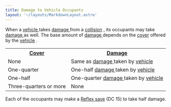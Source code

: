 ```yaml
---
title: Damage to Vehicle Occupants
layout: '~/layouts/MarkdownLayout.astro'
---
```

When a [ vehicle ](/modern.d20.srd/equipment/equipment.vehicles) takes [damage ](/modern.d20.srd/vehicle.movement.and.combat/resolving.collisions)
from a [ collision](/modern.d20.srd/vehicle.movement.and.combat/collisions.ramming) , its
occupants may take [ damage ](/modern.d20.srd/combat/damage) as well. The base
amount of [ damage ](/modern.d20.srd/combat/damage) depends on the [ cover](/modern.d20.srd/combat/cover) offered by the [ vehicle](/modern.d20.srd/equipment/equipment.vehicles) .


<table> <tr> <th> <a href="/modern.d20.srd/combat/cover"> Cover </a> </th> <th> <a href="/modern.d20.srd/combat/damage"> Damage </a> </th> </tr> <tr> <td> None </td> <td> Same as <a href="/modern.d20.srd/combat/damage"> damage </a> taken by <a href="/modern.d20.srd/equipment/equipment.vehicles"> vehicle </a> </td> </tr> <tr class="shaded"> <td> One-quarter </td> <td> One-half <a href="/modern.d20.srd/combat/damage"> damage </a> taken by <a href="/modern.d20.srd/equipment/equipment.vehicles"> vehicle </a> </td> </tr> <tr> <td> One-half </td> <td> One-quarter <a href="/modern.d20.srd/combat/damage"> damage </a> taken by <a href="/modern.d20.srd/equipment/equipment.vehicles"> vehicle </a> </td> </tr> <tr class="shaded"> <td> Three-quarters or more </td> <td> None </td> </tr> </table>



Each of the occupants may make a [ Reflex save](/modern.d20.srd/basics/saving.throws) (DC 15) to take half damage.

